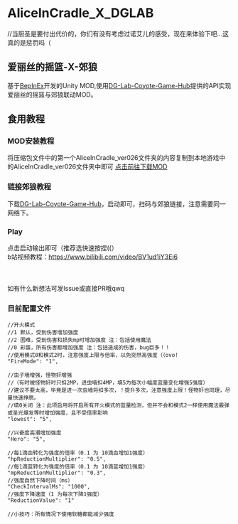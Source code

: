 # AliceInCradle_X_DGLAB
//当厨圣是要付出代价的，你们有没有考虑过诺艾儿的感受，现在来体验下吧...这真的是惩罚吗（
## 爱丽丝的摇篮-X-郊狼
基于[BepInEx](https://github.com/BepInEx/BepInEx)开发的Unity MOD,使用[DG-Lab-Coyote-Game-Hub](https://github.com/hyperzlib/DG-Lab-Coyote-Game-Hub)提供的API实现爱丽丝的摇篮与郊狼联动MOD。
## 食用教程
### MOD安装教程
将压缩包文件中的第一个AliceInCradle_ver026文件夹的内容复制到本地游戏中的AliceInCradle_ver026文件夹中即可
[点击前往下载MOD](https://github.com/sllying/AliceInCradle_X_DGLAB/releases)
### 链接郊狼教程
下载[DG-Lab-Coyote-Game-Hub](https://github.com/hyperzlib/DG-Lab-Coyote-Game-Hub)，启动即可，扫码与郊狼链接，注意需要同一网络下。
### Play
点击启动输出即可（推荐选快速按捏((）
 \
 b站视频教程：https://www.bilibili.com/video/BV1ud1iY3Ei6
 \
 \
 \
 \
如有什么新想法可发Issue或直接PR哦qwq

### 目前配置文件
    //开火模式
    //1 默认，受到伤害增加强度
    //2 困难，受到伤害和损失mp时增加强度 注：包括使用魔法
    //0 彩蛋，所有伤害都增加强度 注：包括造成的伤害，bug巨多！！
    //使用模式0和模式2时，注意强度上限与倍率，以免突然高强度（（ovo!
    "FireMode": "1",

    //虫子墙增强，怪物奸增强 
    //（有时被怪物奸时只扣2MP，进虫墙扣4MP，填5为每次小幅度蓝量变化增强5强度）
    //建议不要太高，毕竟是进一次虫墙将扣多次，！提升多次，注意强度上限！怪物奸也同理，尽量快速挣脱。
    //填0关闭 注：此项启用将开启所有开火模式的蓝量检测，但并不会和模式2一样使用魔法霰弹或圣光爆发等时增加强度，且不受倍率影响
    "lowest": "5",

    //兴奋度高潮增加强度
    "Hero": "5",

    //每1滴血转化为强度的倍率（0.1 为 10滴血增加1强度）
    "hpReductionMultiplier": "0.5",
    //每1滴蓝转化为强度的倍率（0.1 为 10滴蓝增加1强度）
    "mpReductionMultiplier": "0.3",
    //强度自然下降时间（ms）
    "CheckIntervalMs": "1000",
    //强度下降速度（1 为每次下降1强度）
    "ReductionValue": "1"

    //小技巧：所有情况下使用软糖都能减少强度
